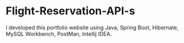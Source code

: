 # Flight-Reservation-API-s
I developed this portfolio website using Java, Spring Boot, Hibernate, MySQL Workbench, PostMan, Intellij IDEA.
